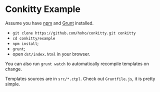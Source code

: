 Conkitty Example
================

Assume you have [npm](http://npmjs.org/) and [Grunt](http://gruntjs.com/)
installed.

* `git clone https://github.com/hoho/conkitty.git conkitty`
* `cd conkitty/example`
* `npm install`;
* `grunt`;
* open `dst/index.html` in your browser.

You can also run `grunt watch` to automatically recompile templates on change.

Templates sources are in `src/*.ctpl`. Check out `Gruntfile.js`, it is pretty
simple.

